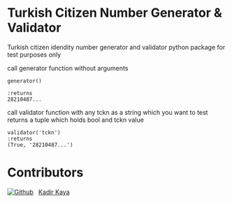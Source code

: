 # Turkish Citizen Number Generator & Validator

Turkish citizen idendity number generator and validator python package for test purposes only

call generator function without arguments
```commandline
generator()

:returns
28210487...
```

call validator function with any tckn as a string which you want to test
returns a tuple which holds bool and tckn value
```commandline
validator('tckn')
:returns
(True, '28210487...')
```

# Contributors

[![Github](https://img.shields.io/badge/Github-red?style=flat&logo=github)](https://github.com/kadirkaya28)
&nbsp;
[Kadir Kaya](https://github.com/kadirkaya28)
